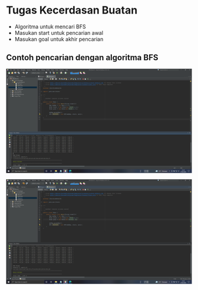 # Tugas Kecerdasan Buatan
- Algoritma untuk mencari BFS
- Masukan start untuk pencarian awal
- Masukan goal untuk akhir pencarian

## Contoh pencarian dengan algoritma BFS
![alt text](https://github.com/itsmee3223/java-bfs-algorithm/blob/main/UjiCoba1.PNG)


![alt text](https://github.com/itsmee3223/java-bfs-algorithm/blob/main/UjiCoba2.PNG)
